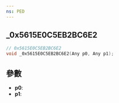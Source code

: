 ```yaml
---
ns: PED
---
```

## _0x5615E0C5EB2BC6E2

```c
// 0x5615E0C5EB2BC6E2
void _0x5615E0C5EB2BC6E2(Any p0, Any p1);
```


## 參數
* **p0**: 
* **p1**: 

